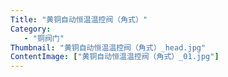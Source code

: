 ```yaml
---
Title: "黄铜自动恒温温控阀（角式）"
Category:
   - "铜阀门"
Thumbnail: "黄铜自动恒温温控阀（角式）_head.jpg"
ContentImage: ["黄铜自动恒温温控阀（角式）_01.jpg"]
---
```

